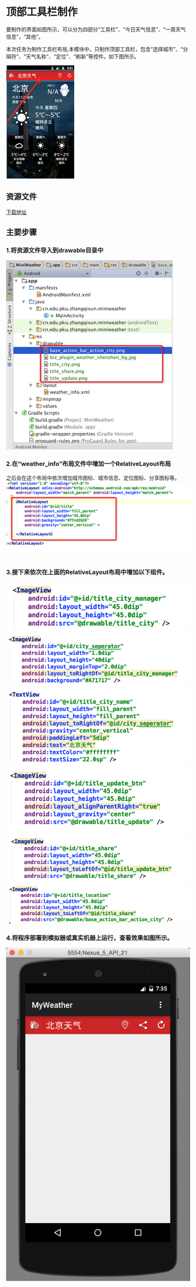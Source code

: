 # 顶部工具栏制作

要制作的界面如图所示，可以分为四部分“工具栏”、“今日天气信息”、“一周天气信息”，“其他”。

本次任务为制作工具栏布局,本模块中，只制作顶部工具栏，包含“选择城市”、“分隔符”、“天气名称”、“定位”、“刷新”等控件。如下图所示。

![](imags/02/1.png)

 
## 资源文件

  [下载地址](http://mobile100.zhangqx.com/assets/docs/projects/weather02_res.zip)
  
## 主要步骤

### 1.将资源文件导入到drawable目录中
![](imags/02/2-2.png)

### 2.在“weather_info”布局文件中增加一个RelativeLayout布局
之后会在这个布局中依次增加城市图标、城市信息、定位图标、分享图标等。
![](imags/02/image009.png)
### 3.接下来依次在上面的RelativeLayout布局中增加以下组件。
![](imags/02/image010.png)
![](imags/02/image011.png)
![](imags/02/image012.png)
![](imags/02/image013.png)
![](imags/02/image014.png)
![](imags/02/image015.png)

### 4.将程序部署到模拟器或真实机器上运行，查看效果如图所示。

![](imags/02/image017.png)







